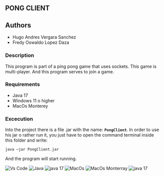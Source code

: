 ## PONG CLIENT

## Authors
- Hugo Andres Vergara Sanchez
- Fredy Oswaldo Lopez Daza

### Description

This program is part of a ping pong game that uses sockets. This game is multi-player. And this program serves to join a game.

### Requirements
- Java 17
- Windows 11 o higher
- MacOs Monterey
### Excecution
Into the project there is a file .jar with the name: **``PongClient``**. In order to use his jar o rather run it, you just have to open the command terminal inside this folder and write: 
```
java –jar PongClient.jar
``` 
And the program will start running.

![Vs Code](https://img.shields.io/badge/Vscode-007ACC?style=flat&logo=visualstudiocode&logoColor=white) ![Java](https://img.shields.io/badge/Java-ED8B00?style=flat&logo=openjdk&logoColor=white) ![java 17](https://img.shields.io/badge/Java%20Version-17-green) ![MacOs](https://shields.io/badge/MacOS--9cf?logo=Apple&style=social) ![MacOs Monterray](https://img.shields.io/badge/macOS-Monterey-blueviolet) ![java 17](https://img.shields.io/badge/Windows-11-blue?logo=Windows)
